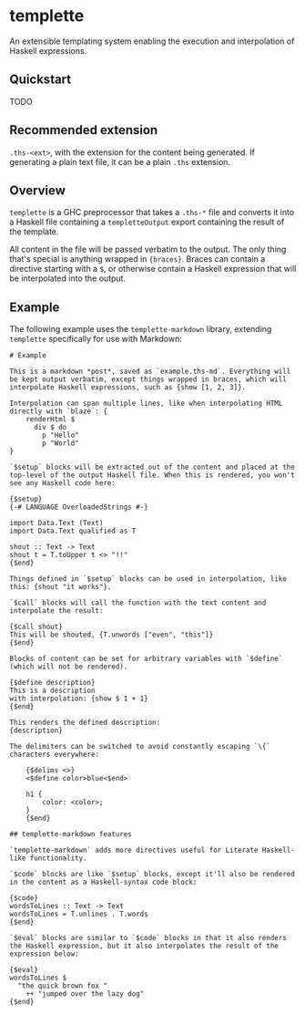 # templette

An extensible templating system enabling the execution and interpolation of Haskell expressions.

## Quickstart

TODO

## Recommended extension

`.ths-<ext>`, with the extension for the content being generated. If generating a plain text file, it can be a plain `.ths` extension.

## Overview

`templette` is a GHC preprocessor that takes a `.ths-*` file and converts it into a Haskell file containing a `templetteOutput` export containing the result of the template.

<!-- TODO: enable templates to take parameters? -->

All content in the file will be passed verbatim to the output. The only thing that's special is anything wrapped in `{braces}`. Braces can contain a directive starting with a `$`, or otherwise contain a Haskell expression that will be interpolated into the output.

## Example

The following example uses the `templette-markdown` library, extending `templette` specifically for use with Markdown:

```
# Example

This is a markdown *post*, saved as `example.ths-md`. Everything will be kept output verbatim, except things wrapped in braces, which will interpolate Haskell expressions, such as {show [1, 2, 3]}.

Interpolation can span multiple lines, like when interpolating HTML directly with `blaze`: {
    renderHtml $
      div $ do
        p "Hello"
        p "World"
}

`$setup` blocks will be extracted out of the content and placed at the top-level of the output Haskell file. When this is rendered, you won't see any Haskell code here:

{$setup}
{-# LANGUAGE OverloadedStrings #-}

import Data.Text (Text)
import Data.Text qualified as T

shout :: Text -> Text
shout t = T.toUpper t <> "!!"
{$end}

Things defined in `$setup` blocks can be used in interpolation, like this: {shout "it works"}.

`$call` blocks will call the function with the text content and interpolate the result:

{$call shout}
This will be shouted, {T.unwords ["even", "this"]}
{$end}

Blocks of content can be set for arbitrary variables with `$define` (which will not be rendered).

{$define description}
This is a description
with interpolation: {show $ 1 + 1}
{$end}

This renders the defined description:
{description}

The delimiters can be switched to avoid constantly escaping `\{` characters everywhere:

    {$delims <>}
    <$define color>blue<$end>

    h1 {
        color: <color>;
    }
    {$end}

## templette-markdown features

`templette-markdown` adds more directives useful for Literate Haskell-like functionality.

`$code` blocks are like `$setup` blocks, except it'll also be rendered in the content as a Haskell-syntax code block:

{$code}
wordsToLines :: Text -> Text
wordsToLines = T.unlines . T.words
{$end}

`$eval` blocks are similar to `$code` blocks in that it also renders the Haskell expression, but it also interpolates the result of the expression below:

{$eval}
wordsToLines $
  "the quick brown fox "
    ++ "jumped over the lazy dog"
{$end}
```
